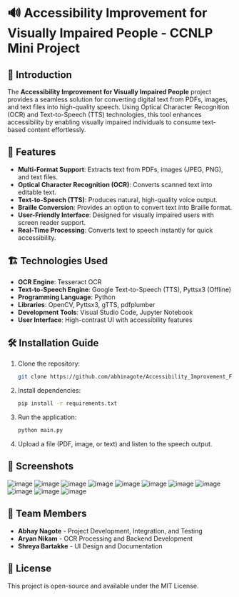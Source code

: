 # 🔊 Accessibility Improvement for Visually Impaired People - CCNLP Mini Project  

## 📌 Introduction  
The **Accessibility Improvement for Visually Impaired People** project provides a seamless solution for converting digital text from PDFs, images, and text files into high-quality speech. Using Optical Character Recognition (OCR) and Text-to-Speech (TTS) technologies, this tool enhances accessibility by enabling visually impaired individuals to consume text-based content effortlessly.  

## 🚀 Features  
- **Multi-Format Support**: Extracts text from PDFs, images (JPEG, PNG), and text files.  
- **Optical Character Recognition (OCR)**: Converts scanned text into editable text.  
- **Text-to-Speech (TTS)**: Produces natural, high-quality voice output.  
- **Braille Conversion**: Provides an option to convert text into Braille format.  
- **User-Friendly Interface**: Designed for visually impaired users with screen reader support.  
- **Real-Time Processing**: Converts text to speech instantly for quick accessibility.  

## 🏗️ Technologies Used  
- **OCR Engine**: Tesseract OCR  
- **Text-to-Speech Engine**: Google Text-to-Speech (TTS), Pyttsx3 (Offline)  
- **Programming Language**: Python  
- **Libraries**: OpenCV, Pyttsx3, gTTS, pdfplumber  
- **Development Tools**: Visual Studio Code, Jupyter Notebook  
- **User Interface**: High-contrast UI with accessibility features  

## 🛠️ Installation Guide  
1. Clone the repository:  
   ```sh
   git clone https://github.com/abhinagote/Accessibility_Improvement_For_Visual_Impaired_People.git
   ```  
2. Install dependencies:  
   ```sh
   pip install -r requirements.txt
   ```  
3. Run the application:  
   ```sh
   python main.py
   ```  
4. Upload a file (PDF, image, or text) and listen to the speech output.  

## 📸 Screenshots  

![image](https://github.com/user-attachments/assets/49ecf85c-a446-4745-8f93-c6e871e27720)
![image](https://github.com/user-attachments/assets/cc531f9a-566e-4b3d-b3f9-2f03b4b1f85e)
![image](https://github.com/user-attachments/assets/7cbd85a1-4aeb-44e2-8c96-287276fd1511)
![image](https://github.com/user-attachments/assets/b3ef9b74-af45-491c-968b-a328d8b7f033)
![image](https://github.com/user-attachments/assets/31a576f3-ab53-45ca-89db-cc90284b86e0)
![image](https://github.com/user-attachments/assets/3e54ecd0-d465-4043-8ed5-5e6bb4631fab)
![image](https://github.com/user-attachments/assets/883e4180-b162-408f-8c6b-c943073c3dd2)
![image](https://github.com/user-attachments/assets/b872f690-2793-4dcf-8d22-5449cdb66c90)
![image](https://github.com/user-attachments/assets/d039ff1d-2fc6-4746-bc44-c3aefb1d9d3c)
![image](https://github.com/user-attachments/assets/72581c7b-98b9-4c01-afba-3ee637a7cd70)
![image](https://github.com/user-attachments/assets/e8137644-5320-44cd-a3b9-d7304cb6594a)

## 👥 Team Members  
- **Abhay Nagote** - Project Development, Integration, and Testing  
- **Aryan Nikam** - OCR Processing and Backend Development  
- **Shreya Bartakke** - UI Design and Documentation  

## 📜 License  
This project is open-source and available under the MIT License.  
